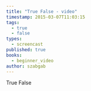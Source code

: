 ```yaml
---
title: "True False - video"
timestamp: 2015-03-07T11:03:15
tags:
  - true
  - false
types:
  - screencast
published: true
books:
  - beginner_video
author: szabgab
---
```



True False


<slidecast file="beginner-perl/true-false" youtube="Z53KzFegRRU" />
